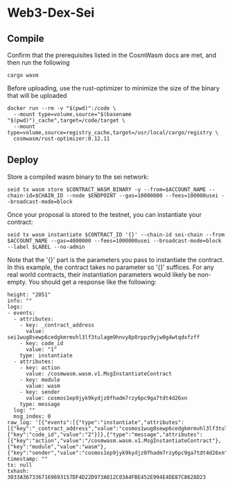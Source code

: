 # Web3-Dex-Sei

## Compile

Confirm that the prerequisites listed in the CosmWasm docs are met, and then run the following

```
cargo wasm
```
Before uploading, use the rust-optimizer to minimize the size of the binary that will be uploaded
```
docker run --rm -v "$(pwd)":/code \
  --mount type=volume,source="$(basename "$(pwd)")_cache",target=/code/target \
  --mount type=volume,source=registry_cache,target=/usr/local/cargo/registry \
  cosmwasm/rust-optimizer:0.12.11
```

## Deploy

Store a compiled wasm binary to the sei network:

```
seid tx wasm store $CONTRACT_WASM_BINARY -y --from=$ACCOUNT_NAME --chain-id=$CHAIN_ID --node $ENDPOINT --gas=10000000 --fees=100000usei --broadcast-mode=block
```

Once your proposal is stored to the testnet, you can instantiate your contract:

```
seid tx wasm instantiate $CONTRACT_ID '{}' --chain-id sei-chain --from $ACCOUNT_NAME --gas=4000000 --fees=1000000usei --broadcast-mode=block --label $LABEL --no-admin
```

Note that the '{}' part is the parameters you pass to instantiate the contract. In this example, the contract takes no parameter so '{}' suffices. For any real world contracts, their instantiation parameters would likely be non-empty. 
You should get a response like the following:

```
height: "2051"
info: ""
logs:
- events:
  - attributes:
    - key: _contract_address
      value: sei1wug8sewp6cedgkmrmvhl3lf3tulagm9hnvy8p0rppz9yjw0g4wtqdxfzff
    - key: code_id
      value: "1"
    type: instantiate
  - attributes:
    - key: action
      value: /cosmwasm.wasm.v1.MsgInstantiateContract
    - key: module
      value: wasm
    - key: sender
      value: cosmos1ep9jyk9kydjz0fhadm7rzy6pc9ga7tdt4d26xn
    type: message
  log: ""
  msg_index: 0
raw_log: '[{"events":[{"type":"instantiate","attributes":[{"key":"_contract_address","value":"cosmos1wug8sewp6cedgkmrmvhl3lf3tulagm9hnvy8p0rppz9yjw0g4wtqdxfzff"},{"key":"code_id","value":"2"}]},{"type":"message","attributes":[{"key":"action","value":"/cosmwasm.wasm.v1.MsgInstantiateContract"},{"key":"module","value":"wasm"},{"key":"sender","value":"cosmos1ep9jyk9kydjz0fhadm7rzy6pc9ga7tdt4d26xn"}]}]}]'
timestamp: ""
tx: null
txhash: 3033A3673367169693157DF4D22D973A012C03A4FBE452E994E4DE87C8628D23
```


